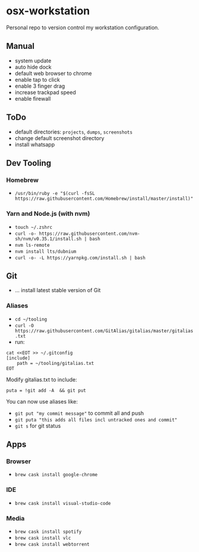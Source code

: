# osx-workstation
Personal repo to version control my workstation configuration.

## Manual
- system update
- auto hide dock
- default web browser to chrome
- enable tap to click
- enable 3 finger drag
- increase trackpad speed
- enable firewall

## ToDo
- default directories: `projects`, `dumps`, `screenshots`
- change default screenshot directory
- install whatsapp

## Dev Tooling

### Homebrew
- `/usr/bin/ruby -e "$(curl -fsSL https://raw.githubusercontent.com/Homebrew/install/master/install)"`

### Yarn and Node.js (with nvm)
- `touch ~/.zshrc`
- `curl -o- https://raw.githubusercontent.com/nvm-sh/nvm/v0.35.1/install.sh | bash`
- `nvm ls-remote`
- `nvm install lts/dubnium`
- `curl -o- -L https://yarnpkg.com/install.sh | bash`

## Git

- ... install latest stable version of Git

### Aliases

- `cd ~/tooling`
- `curl -O https://raw.githubusercontent.com/GitAlias/gitalias/master/gitalias.txt`
- run:
```
cat <<EOT >> ~/.gitconfig
[include]
    path = ~/tooling/gitalias.txt
EOT
```

Modify gitalias.txt to include:

```
puta = !git add -A  && git put
```

You can now use aliases like:
- `git put "my commit message"` to commit all and push
- `git puta "this adds all files incl untracked ones and commit"`
- `git s` for git status

## Apps

### Browser
- `brew cask install google-chrome`

### IDE
- `brew cask install visual-studio-code`

### Media
- `brew cask install spotify`
- `brew cask install vlc`
- `brew cask install webtorrent`
